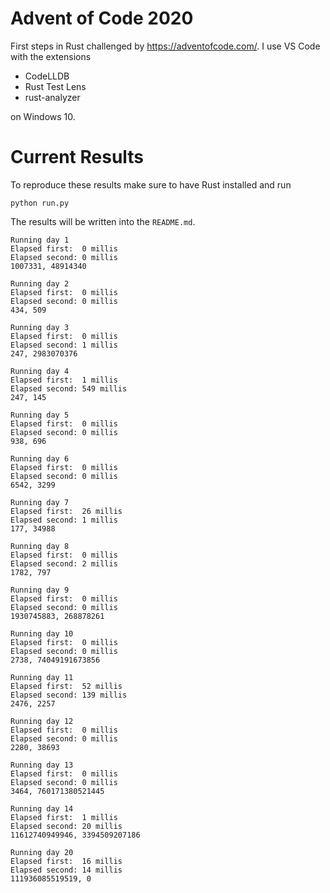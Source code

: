 # Advent of Code 2020
First steps in Rust challenged by https://adventofcode.com/. I use 
VS Code with the extensions 
- CodeLLDB 
- Rust Test Lens
- rust-analyzer 

on  Windows 10.

# Current Results

To reproduce these results make sure to have Rust installed and run
```
python run.py
```
The results will be written into the `README.md`.
```
Running day 1
Elapsed first:	0 millis
Elapsed second:	0 millis
1007331, 48914340

Running day 2
Elapsed first:	0 millis
Elapsed second:	0 millis
434, 509

Running day 3
Elapsed first:	0 millis
Elapsed second:	1 millis
247, 2983070376

Running day 4
Elapsed first:	1 millis
Elapsed second:	549 millis
247, 145

Running day 5
Elapsed first:	0 millis
Elapsed second:	0 millis
938, 696

Running day 6
Elapsed first:	0 millis
Elapsed second:	0 millis
6542, 3299

Running day 7
Elapsed first:	26 millis
Elapsed second:	1 millis
177, 34988

Running day 8
Elapsed first:	0 millis
Elapsed second:	2 millis
1782, 797

Running day 9
Elapsed first:	0 millis
Elapsed second:	0 millis
1930745883, 268878261

Running day 10
Elapsed first:	0 millis
Elapsed second:	0 millis
2738, 74049191673856

Running day 11
Elapsed first:	52 millis
Elapsed second:	139 millis
2476, 2257

Running day 12
Elapsed first:	0 millis
Elapsed second:	0 millis
2280, 38693

Running day 13
Elapsed first:	0 millis
Elapsed second:	0 millis
3464, 760171380521445

Running day 14
Elapsed first:	1 millis
Elapsed second:	20 millis
11612740949946, 3394509207186

Running day 20
Elapsed first:	16 millis
Elapsed second:	14 millis
111936085519519, 0

```
